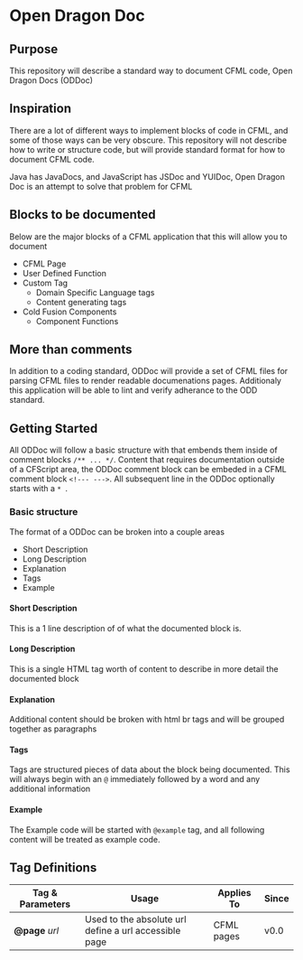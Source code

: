 # Open Dragon Doc

## Purpose

This repository will describe a standard way to document CFML code, Open Dragon Docs (ODDoc)

## Inspiration

There are a lot of different ways to implement blocks of code in CFML, and some of those ways can be very obscure.  This repository will not describe how to write or structure code, but will provide standard format for how to document CFML code.

Java has JavaDocs, and JavaScript has JSDoc and YUIDoc, Open Dragon Doc is an attempt to solve that problem for CFML

## Blocks to be documented

Below are the major blocks of a CFML application that this will allow you to document

* CFML Page
* User Defined Function
* Custom Tag
  * Domain Specific Language tags
  * Content generating tags
* Cold Fusion Components
  * Component Functions

## More than comments

In addition to a coding standard, ODDoc will provide a set of CFML files for parsing CFML files to render readable documenations pages.  Additionaly this application will be able to lint and verify adherance to the ODD standard.

## Getting Started

All ODDoc will follow a basic structure with that embends them inside of comment blocks `/** ... */`.  Content that requires documentation outside of a CFScript area, the ODDoc comment block can be embeded in a CFML comment block `<!--- --->`.  All subsequent line in the ODDoc optionally starts with a `* `.

### Basic structure

The format of a ODDoc can be broken into a couple areas
* Short Description
* Long Description
* Explanation
* Tags
* Example

#### Short Description
This is a 1 line description of of what the documented block is.

#### Long Description
This is a single HTML tag worth of content to describe in more detail the documented block

#### Explanation
Additional content should be broken with html br tags and will be grouped together as paragraphs

#### Tags
Tags are structured pieces of data about the block being documented.  This will always begin with an `@` immediately followed by a word and any additional information

#### Example
The Example code will be started with `@example` tag, and all following content will be treated as example code.

## Tag Definitions

| Tag & Parameters | Usage | Applies To | Since |
| --- | --- | --- | --- |
| **@page** _url_      | Used to the absolute url define a url accessible page | CFML pages | v0.0  |
